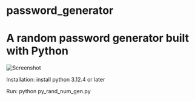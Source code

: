 # password_generator

# A random password generator built with Python

![Screenshot](https://github.com/ARMummert/password_generator/assets/135379751/54cdfd29-5c2d-4665-96c6-794da2ca8676)


Installation:
install python 3.12.4 or later

Run:
python py_rand_num_gen.py
